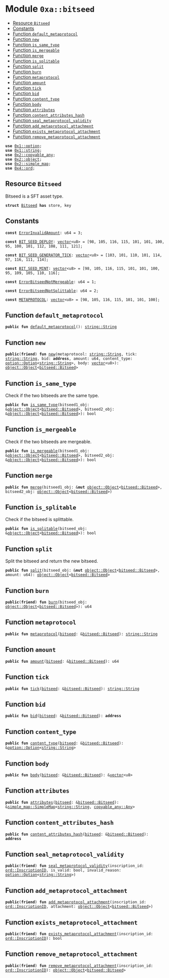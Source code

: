 
<a name="0xa_bitseed"></a>

# Module `0xa::bitseed`



-  [Resource `Bitseed`](#0xa_bitseed_Bitseed)
-  [Constants](#@Constants_0)
-  [Function `default_metaprotocol`](#0xa_bitseed_default_metaprotocol)
-  [Function `new`](#0xa_bitseed_new)
-  [Function `is_same_type`](#0xa_bitseed_is_same_type)
-  [Function `is_mergeable`](#0xa_bitseed_is_mergeable)
-  [Function `merge`](#0xa_bitseed_merge)
-  [Function `is_splitable`](#0xa_bitseed_is_splitable)
-  [Function `split`](#0xa_bitseed_split)
-  [Function `burn`](#0xa_bitseed_burn)
-  [Function `metaprotocol`](#0xa_bitseed_metaprotocol)
-  [Function `amount`](#0xa_bitseed_amount)
-  [Function `tick`](#0xa_bitseed_tick)
-  [Function `bid`](#0xa_bitseed_bid)
-  [Function `content_type`](#0xa_bitseed_content_type)
-  [Function `body`](#0xa_bitseed_body)
-  [Function `attributes`](#0xa_bitseed_attributes)
-  [Function `content_attributes_hash`](#0xa_bitseed_content_attributes_hash)
-  [Function `seal_metaprotocol_validity`](#0xa_bitseed_seal_metaprotocol_validity)
-  [Function `add_metaprotocol_attachment`](#0xa_bitseed_add_metaprotocol_attachment)
-  [Function `exists_metaprotocol_attachment`](#0xa_bitseed_exists_metaprotocol_attachment)
-  [Function `remove_metaprotocol_attachment`](#0xa_bitseed_remove_metaprotocol_attachment)


<pre><code><b>use</b> <a href="">0x1::option</a>;
<b>use</b> <a href="">0x1::string</a>;
<b>use</b> <a href="">0x2::copyable_any</a>;
<b>use</b> <a href="">0x2::object</a>;
<b>use</b> <a href="">0x2::simple_map</a>;
<b>use</b> <a href="">0x4::ord</a>;
</code></pre>



<a name="0xa_bitseed_Bitseed"></a>

## Resource `Bitseed`

Bitseed is a SFT asset type.


<pre><code><b>struct</b> <a href="bitseed.md#0xa_bitseed_Bitseed">Bitseed</a> <b>has</b> store, key
</code></pre>



<a name="@Constants_0"></a>

## Constants


<a name="0xa_bitseed_ErrorInvalidAmount"></a>



<pre><code><b>const</b> <a href="bitseed.md#0xa_bitseed_ErrorInvalidAmount">ErrorInvalidAmount</a>: u64 = 3;
</code></pre>



<a name="0xa_bitseed_BIT_SEED_DEPLOY"></a>



<pre><code><b>const</b> <a href="bitseed.md#0xa_bitseed_BIT_SEED_DEPLOY">BIT_SEED_DEPLOY</a>: <a href="">vector</a>&lt;u8&gt; = [98, 105, 116, 115, 101, 101, 100, 95, 100, 101, 112, 108, 111, 121];
</code></pre>



<a name="0xa_bitseed_BIT_SEED_GENERATOR_TICK"></a>



<pre><code><b>const</b> <a href="bitseed.md#0xa_bitseed_BIT_SEED_GENERATOR_TICK">BIT_SEED_GENERATOR_TICK</a>: <a href="">vector</a>&lt;u8&gt; = [103, 101, 110, 101, 114, 97, 116, 111, 114];
</code></pre>



<a name="0xa_bitseed_BIT_SEED_MINT"></a>



<pre><code><b>const</b> <a href="bitseed.md#0xa_bitseed_BIT_SEED_MINT">BIT_SEED_MINT</a>: <a href="">vector</a>&lt;u8&gt; = [98, 105, 116, 115, 101, 101, 100, 95, 109, 105, 110, 116];
</code></pre>



<a name="0xa_bitseed_ErrorBitseedNotMergeable"></a>



<pre><code><b>const</b> <a href="bitseed.md#0xa_bitseed_ErrorBitseedNotMergeable">ErrorBitseedNotMergeable</a>: u64 = 1;
</code></pre>



<a name="0xa_bitseed_ErrorBitseedNotSplittable"></a>



<pre><code><b>const</b> <a href="bitseed.md#0xa_bitseed_ErrorBitseedNotSplittable">ErrorBitseedNotSplittable</a>: u64 = 2;
</code></pre>



<a name="0xa_bitseed_METAPROTOCOL"></a>



<pre><code><b>const</b> <a href="bitseed.md#0xa_bitseed_METAPROTOCOL">METAPROTOCOL</a>: <a href="">vector</a>&lt;u8&gt; = [98, 105, 116, 115, 101, 101, 100];
</code></pre>



<a name="0xa_bitseed_default_metaprotocol"></a>

## Function `default_metaprotocol`



<pre><code><b>public</b> <b>fun</b> <a href="bitseed.md#0xa_bitseed_default_metaprotocol">default_metaprotocol</a>(): <a href="_String">string::String</a>
</code></pre>



<a name="0xa_bitseed_new"></a>

## Function `new`



<pre><code><b>public</b>(<b>friend</b>) <b>fun</b> <a href="bitseed.md#0xa_bitseed_new">new</a>(metaprotocol: <a href="_String">string::String</a>, tick: <a href="_String">string::String</a>, bid: <b>address</b>, amount: u64, content_type: <a href="_Option">option::Option</a>&lt;<a href="_String">string::String</a>&gt;, body: <a href="">vector</a>&lt;u8&gt;): <a href="_Object">object::Object</a>&lt;<a href="bitseed.md#0xa_bitseed_Bitseed">bitseed::Bitseed</a>&gt;
</code></pre>



<a name="0xa_bitseed_is_same_type"></a>

## Function `is_same_type`

Check if the two bitseeds are the same type.


<pre><code><b>public</b> <b>fun</b> <a href="bitseed.md#0xa_bitseed_is_same_type">is_same_type</a>(bitseed1_obj: &<a href="_Object">object::Object</a>&lt;<a href="bitseed.md#0xa_bitseed_Bitseed">bitseed::Bitseed</a>&gt;, bitseed2_obj: &<a href="_Object">object::Object</a>&lt;<a href="bitseed.md#0xa_bitseed_Bitseed">bitseed::Bitseed</a>&gt;): bool
</code></pre>



<a name="0xa_bitseed_is_mergeable"></a>

## Function `is_mergeable`

Check if the two bitseeds are mergeable.


<pre><code><b>public</b> <b>fun</b> <a href="bitseed.md#0xa_bitseed_is_mergeable">is_mergeable</a>(bitseed1_obj: &<a href="_Object">object::Object</a>&lt;<a href="bitseed.md#0xa_bitseed_Bitseed">bitseed::Bitseed</a>&gt;, bitseed2_obj: &<a href="_Object">object::Object</a>&lt;<a href="bitseed.md#0xa_bitseed_Bitseed">bitseed::Bitseed</a>&gt;): bool
</code></pre>



<a name="0xa_bitseed_merge"></a>

## Function `merge`



<pre><code><b>public</b> <b>fun</b> <a href="bitseed.md#0xa_bitseed_merge">merge</a>(bitseed1_obj: &<b>mut</b> <a href="_Object">object::Object</a>&lt;<a href="bitseed.md#0xa_bitseed_Bitseed">bitseed::Bitseed</a>&gt;, bitseed2_obj: <a href="_Object">object::Object</a>&lt;<a href="bitseed.md#0xa_bitseed_Bitseed">bitseed::Bitseed</a>&gt;)
</code></pre>



<a name="0xa_bitseed_is_splitable"></a>

## Function `is_splitable`

Check if the bitseed is splittable.


<pre><code><b>public</b> <b>fun</b> <a href="bitseed.md#0xa_bitseed_is_splitable">is_splitable</a>(bitseed_obj: &<a href="_Object">object::Object</a>&lt;<a href="bitseed.md#0xa_bitseed_Bitseed">bitseed::Bitseed</a>&gt;): bool
</code></pre>



<a name="0xa_bitseed_split"></a>

## Function `split`

Split the bitseed and return the new bitseed.


<pre><code><b>public</b> <b>fun</b> <a href="bitseed.md#0xa_bitseed_split">split</a>(bitseed_obj: &<b>mut</b> <a href="_Object">object::Object</a>&lt;<a href="bitseed.md#0xa_bitseed_Bitseed">bitseed::Bitseed</a>&gt;, amount: u64): <a href="_Object">object::Object</a>&lt;<a href="bitseed.md#0xa_bitseed_Bitseed">bitseed::Bitseed</a>&gt;
</code></pre>



<a name="0xa_bitseed_burn"></a>

## Function `burn`



<pre><code><b>public</b>(<b>friend</b>) <b>fun</b> <a href="bitseed.md#0xa_bitseed_burn">burn</a>(bitseed_obj: <a href="_Object">object::Object</a>&lt;<a href="bitseed.md#0xa_bitseed_Bitseed">bitseed::Bitseed</a>&gt;): u64
</code></pre>



<a name="0xa_bitseed_metaprotocol"></a>

## Function `metaprotocol`



<pre><code><b>public</b> <b>fun</b> <a href="bitseed.md#0xa_bitseed_metaprotocol">metaprotocol</a>(<a href="bitseed.md#0xa_bitseed">bitseed</a>: &<a href="bitseed.md#0xa_bitseed_Bitseed">bitseed::Bitseed</a>): <a href="_String">string::String</a>
</code></pre>



<a name="0xa_bitseed_amount"></a>

## Function `amount`



<pre><code><b>public</b> <b>fun</b> <a href="bitseed.md#0xa_bitseed_amount">amount</a>(<a href="bitseed.md#0xa_bitseed">bitseed</a>: &<a href="bitseed.md#0xa_bitseed_Bitseed">bitseed::Bitseed</a>): u64
</code></pre>



<a name="0xa_bitseed_tick"></a>

## Function `tick`



<pre><code><b>public</b> <b>fun</b> <a href="bitseed.md#0xa_bitseed_tick">tick</a>(<a href="bitseed.md#0xa_bitseed">bitseed</a>: &<a href="bitseed.md#0xa_bitseed_Bitseed">bitseed::Bitseed</a>): <a href="_String">string::String</a>
</code></pre>



<a name="0xa_bitseed_bid"></a>

## Function `bid`



<pre><code><b>public</b> <b>fun</b> <a href="bitseed.md#0xa_bitseed_bid">bid</a>(<a href="bitseed.md#0xa_bitseed">bitseed</a>: &<a href="bitseed.md#0xa_bitseed_Bitseed">bitseed::Bitseed</a>): <b>address</b>
</code></pre>



<a name="0xa_bitseed_content_type"></a>

## Function `content_type`



<pre><code><b>public</b> <b>fun</b> <a href="bitseed.md#0xa_bitseed_content_type">content_type</a>(<a href="bitseed.md#0xa_bitseed">bitseed</a>: &<a href="bitseed.md#0xa_bitseed_Bitseed">bitseed::Bitseed</a>): &<a href="_Option">option::Option</a>&lt;<a href="_String">string::String</a>&gt;
</code></pre>



<a name="0xa_bitseed_body"></a>

## Function `body`



<pre><code><b>public</b> <b>fun</b> <a href="bitseed.md#0xa_bitseed_body">body</a>(<a href="bitseed.md#0xa_bitseed">bitseed</a>: &<a href="bitseed.md#0xa_bitseed_Bitseed">bitseed::Bitseed</a>): &<a href="">vector</a>&lt;u8&gt;
</code></pre>



<a name="0xa_bitseed_attributes"></a>

## Function `attributes`



<pre><code><b>public</b> <b>fun</b> <a href="bitseed.md#0xa_bitseed_attributes">attributes</a>(<a href="bitseed.md#0xa_bitseed">bitseed</a>: &<a href="bitseed.md#0xa_bitseed_Bitseed">bitseed::Bitseed</a>): &<a href="_SimpleMap">simple_map::SimpleMap</a>&lt;<a href="_String">string::String</a>, <a href="_Any">copyable_any::Any</a>&gt;
</code></pre>



<a name="0xa_bitseed_content_attributes_hash"></a>

## Function `content_attributes_hash`



<pre><code><b>public</b> <b>fun</b> <a href="bitseed.md#0xa_bitseed_content_attributes_hash">content_attributes_hash</a>(<a href="bitseed.md#0xa_bitseed">bitseed</a>: &<a href="bitseed.md#0xa_bitseed_Bitseed">bitseed::Bitseed</a>): <b>address</b>
</code></pre>



<a name="0xa_bitseed_seal_metaprotocol_validity"></a>

## Function `seal_metaprotocol_validity`



<pre><code><b>public</b>(<b>friend</b>) <b>fun</b> <a href="bitseed.md#0xa_bitseed_seal_metaprotocol_validity">seal_metaprotocol_validity</a>(inscription_id: <a href="_InscriptionID">ord::InscriptionID</a>, is_valid: bool, invalid_reason: <a href="_Option">option::Option</a>&lt;<a href="_String">string::String</a>&gt;)
</code></pre>



<a name="0xa_bitseed_add_metaprotocol_attachment"></a>

## Function `add_metaprotocol_attachment`



<pre><code><b>public</b>(<b>friend</b>) <b>fun</b> <a href="bitseed.md#0xa_bitseed_add_metaprotocol_attachment">add_metaprotocol_attachment</a>(inscription_id: <a href="_InscriptionID">ord::InscriptionID</a>, attachment: <a href="_Object">object::Object</a>&lt;<a href="bitseed.md#0xa_bitseed_Bitseed">bitseed::Bitseed</a>&gt;)
</code></pre>



<a name="0xa_bitseed_exists_metaprotocol_attachment"></a>

## Function `exists_metaprotocol_attachment`



<pre><code><b>public</b>(<b>friend</b>) <b>fun</b> <a href="bitseed.md#0xa_bitseed_exists_metaprotocol_attachment">exists_metaprotocol_attachment</a>(inscription_id: <a href="_InscriptionID">ord::InscriptionID</a>): bool
</code></pre>



<a name="0xa_bitseed_remove_metaprotocol_attachment"></a>

## Function `remove_metaprotocol_attachment`



<pre><code><b>public</b>(<b>friend</b>) <b>fun</b> <a href="bitseed.md#0xa_bitseed_remove_metaprotocol_attachment">remove_metaprotocol_attachment</a>(inscription_id: <a href="_InscriptionID">ord::InscriptionID</a>): <a href="_Object">object::Object</a>&lt;<a href="bitseed.md#0xa_bitseed_Bitseed">bitseed::Bitseed</a>&gt;
</code></pre>
